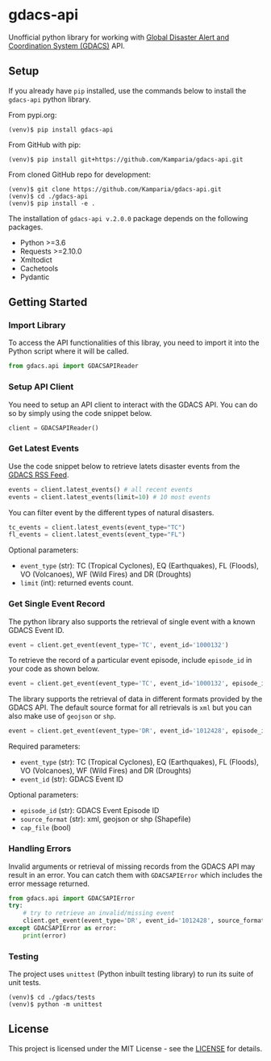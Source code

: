 # gdacs-api
Unofficial python library for working with [Global Disaster Alert and Coordination System (GDACS)](https://www.gdacs.org/) API.

## Setup
If you already have `pip` installed, use the commands below to install the `gdacs-api` python library.

From pypi.org:
```shell
(venv)$ pip install gdacs-api
```

From GitHub with pip:
```shell
(venv)$ pip install git+https://github.com/Kamparia/gdacs-api.git
```

From cloned GitHub repo for development:
```shell
(venv)$ git clone https://github.com/Kamparia/gdacs-api.git
(venv)$ cd ./gdacs-api
(venv)$ pip install -e .
```

The installation of `gdacs-api v.2.0.0` package depends on the following packages.
- Python >=3.6
- Requests >=2.10.0
- Xmltodict
- Cachetools
- Pydantic

## Getting Started
### Import Library

To access the API functionalities of this libray, you need to import it into the Python script where it will be called.

```python
from gdacs.api import GDACSAPIReader
```

### Setup API Client

You need to setup an API client to interact with the GDACS API. You can do so by simply using the code snippet below.

```python
client = GDACSAPIReader()
```

### Get Latest Events

Use the code snippet below to retrieve latets disaster events from the [GDACS RSS Feed](https://www.gdacs.org/xml/rss.xml).

```python
events = client.latest_events() # all recent events
events = client.latest_events(limit=10) # 10 most events
```

You can filter event by the different types of natural disasters.

```python
tc_events = client.latest_events(event_type="TC")
fl_events = client.latest_events(event_type="FL")
```

Optional parameters:
- `event_type` (str): TC (Tropical Cyclones), EQ (Earthquakes), FL (Floods), VO (Volcanoes), WF (Wild Fires) and DR (Droughts)
- `limit` (int): returned events count.

### Get Single Event Record

The python library also supports the retrieval of single event with a known GDACS Event ID.

```python
event = client.get_event(event_type='TC', event_id='1000132')
```

To retrieve the record of a particular event episode, include `episode_id` in your code as shown below.

```python
event = client.get_event(event_type='TC', event_id='1000132', episode_id='8')
```

The library supports the retrieval of data in different formats provided by the GDACS API. The default source format for all retrievals is `xml` but you can also make use of `geojson` or `shp`.

```python
event = client.get_event(event_type='DR', event_id='1012428', episode_id='10', source_format='geojson')
```

Required parameters:
- `event_type` (str): TC (Tropical Cyclones), EQ (Earthquakes), FL (Floods), VO (Volcanoes), WF (Wild Fires) and DR (Droughts)
- `event_id` (str): GDACS Event ID

Optional parameters:
- `episode_id` (str): GDACS Event Episode ID
- `source_format` (str): xml, geojson or shp (Shapefile)
- `cap_file` (bool)

### Handling Errors

Invalid arguments or retrieval of missing records from the GDACS API may result in an error. You can catch them with `GDACSAPIError` which includes the error message returned.
```python
from gdacs.api import GDACSAPIError
try:
    # try to retrieve an invalid/missing event
    client.get_event(event_type='DR', event_id='1012428', source_format='geojson')
except GDACSAPIError as error:
    print(error)
```

### Testing

The project uses `unittest` (Python inbuilt testing library) to run its suite of unit tests.
```shell
(venv)$ cd ./gdacs/tests
(venv)$ python -m unittest
```

## License

This project is licensed under the MIT License - see the [LICENSE](LICENSE) for details.